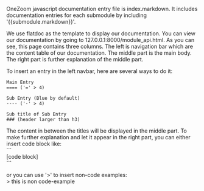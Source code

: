 OneZoom javascript documentation entry file is index.markdown. It includes documentation entries for each submodule by including '{{submodule.markdown}}'. 

We use flatdoc as the template to display our documentation. You can view our documentation by going to 127.0.0.1:8000/module_api.html. As you can see, this page contains three columns. The left is navigation bar which are the content table of our documentation. The middle part is the main body. The right part is further explanation of the middle part. 

To insert an entry in the left navbar, here are several ways to do it:
```
Main Entry 
==== ('=' > 4)

Sub Entry (Blue by default)
---- ('-' > 4) 

Sub title of Sub Entry
### (header larger than h3)
```

The content in between the titles will be displayed in the middle part. To make further explanation and let it appear in the right part, you can either insert code block like:  
\`\`\`  
[code block]  
\`\`\`

or you can use '>' to insert non-code examples:  
\> this is non code-example